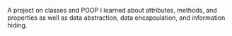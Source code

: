 A project on classes and POOP
 I learned about attributes, methods, and properties as well as data abstraction, data encapsulation, and information hiding.
